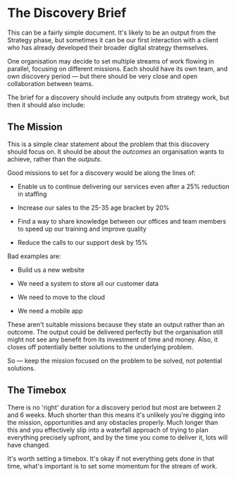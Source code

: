 # The Discovery Brief

This can be a fairly simple document. It's likely to be an output from the Strategy phase, but sometimes it can be our first interaction with a client who has already developed their broader digital strategy themselves.

One organisation may decide to set multiple streams of work flowing in parallel, focusing on different missions. Each should have its own team, and own discovery period — but there should be very close and open collaboration between teams.

The brief for a discovery should include any outputs from strategy work, but then it should also include:

## The Mission

This is a simple clear statement about the problem that this discovery should focus on. It should be about the _outcomes_ an organisation wants to achieve, rather than the _outputs_.

Good missions to set for a discovery would be along the lines of:

* Enable us to continue delivering our services even after a 25% reduction in staffing

* Increase our sales to the 25-35 age bracket by 20%

* Find a way to share knowledge between our offices and team members to speed up our training and improve quality

* Reduce the calls to our support desk by 15%


Bad examples are:

* Build us a new website

* We need a system to store all our customer data
* We need to move to the cloud

* We need a mobile app


These aren't suitable missions because they state an output rather than an outcome. The output could be delivered perfectly but the organisation still might not see any benefit from its investment of time and money. Also, it closes off potentially better solutions to the underlying problem.

So — keep the mission focused on the problem to be solved, not potential solutions.

## The Timebox

There is no 'right' duration for a discovery period but most are between 2 and 6 weeks. Much shorter than this means it's unlikely you're digging into the mission, opportunities and any obstacles properly. Much longer than this and you effectively slip into a waterfall approach of trying to plan everything precisely upfront, and by the time you come to deliver it, lots will have changed.

It's worth setting a timebox. It's okay if not everything gets done in that time, what's important is to set some momentum for the stream of work.

